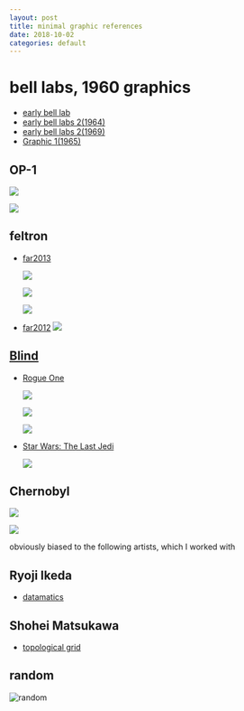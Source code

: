 ```yaml
---
layout: post
title: minimal graphic references
date: 2018-10-02
categories: default
---
```


# bell labs, 1960 graphics

- [early bell lab](https://www.youtube.com/watch?v=RocLdMyUG-4)
- [early bell labs 2(1964)](https://www.youtube.com/watch?v=-5mFhDIJfNA)
- [early bell labs 2(1969)](https://www.youtube.com/watch?v=V4agEv3Nkcs)
- [Graphic 1(1965)](https://www.youtube.com/watch?v=llnzK2H_HZo)

## OP-1

  ![](http://www.teifaros.com/wp-content/uploads/2017/05/Teenage-Engineering-OP-1-Portable-Synthesizer-2.jpg)

  ![](https://d2w9rnfcy7mm78.cloudfront.net/740901/original_6916306b0100ae8cfb7a444004b1dd60.jpg)

## feltron

- [far2013](http://feltron.com/FAR13.html)

  ![](http://feltron.com/images/FAR13/06@2x.jpg)

  ![](http://feltron.com/images/FAR13/10@2x.jpg)

  ![](http://feltron.com/images/FAR13/07@2x.jpg)

- [far2012](http://feltron.com/FAR12.html)
  ![](http://feltron.com/images/FAR12/09@2x.jpg)

## [Blind](http://www.blindltd.com/)

- [Rogue One](http://www.blindltd.com/rogue-one)

  ![](http://www.blindltd.com/films/project_13/fullsizeimages/projectimage_5.jpg)

  ![](http://www.blindltd.com/films/project_13/fullsizeimages/projectimage_4.jpg)

  ![](http://www.blindltd.com/films/project_13/fullsizeimages/projectimage_6.jpg)

- [Star Wars: The Last Jedi](http://www.blindltd.com/the-last-jedi)

  ![](http://www.blindltd.com/films/project_16/fullsizeimages/projectimage_15.jpg)


## Chernobyl
  ![](https://i.dailymail.co.uk/i/pix/2014/09/30/1412065912861_wps_7_01_Apr_1988_Chernobyl_Ukr.jpg)

  ![](https://i.dailymail.co.uk/i/pix/2014/09/30/1412066237192_wps_10_late_20th_century_ARAC_pl.jpg)

obviously biased to the following artists, which I worked with

## Ryoji Ikeda
- [datamatics](https://vimeo.com/62242278)

## Shohei Matsukawa
- [topological grid](https://www.youtube.com/watch?v=PpKV071KXO0)

## random

![random](https://twitter.com/i/status/963725574156898304)

